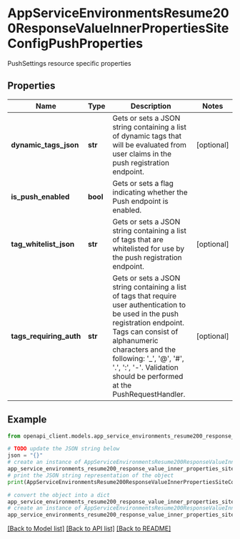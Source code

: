 # AppServiceEnvironmentsResume200ResponseValueInnerPropertiesSiteConfigPushProperties

PushSettings resource specific properties

## Properties

Name | Type | Description | Notes
------------ | ------------- | ------------- | -------------
**dynamic_tags_json** | **str** | Gets or sets a JSON string containing a list of dynamic tags that will be evaluated from user claims in the push registration endpoint. | [optional] 
**is_push_enabled** | **bool** | Gets or sets a flag indicating whether the Push endpoint is enabled. | 
**tag_whitelist_json** | **str** | Gets or sets a JSON string containing a list of tags that are whitelisted for use by the push registration endpoint. | [optional] 
**tags_requiring_auth** | **str** | Gets or sets a JSON string containing a list of tags that require user authentication to be used in the push registration endpoint. Tags can consist of alphanumeric characters and the following: &#39;_&#39;, &#39;@&#39;, &#39;#&#39;, &#39;.&#39;, &#39;:&#39;, &#39;-&#39;.  Validation should be performed at the PushRequestHandler. | [optional] 

## Example

```python
from openapi_client.models.app_service_environments_resume200_response_value_inner_properties_site_config_push_properties import AppServiceEnvironmentsResume200ResponseValueInnerPropertiesSiteConfigPushProperties

# TODO update the JSON string below
json = "{}"
# create an instance of AppServiceEnvironmentsResume200ResponseValueInnerPropertiesSiteConfigPushProperties from a JSON string
app_service_environments_resume200_response_value_inner_properties_site_config_push_properties_instance = AppServiceEnvironmentsResume200ResponseValueInnerPropertiesSiteConfigPushProperties.from_json(json)
# print the JSON string representation of the object
print(AppServiceEnvironmentsResume200ResponseValueInnerPropertiesSiteConfigPushProperties.to_json())

# convert the object into a dict
app_service_environments_resume200_response_value_inner_properties_site_config_push_properties_dict = app_service_environments_resume200_response_value_inner_properties_site_config_push_properties_instance.to_dict()
# create an instance of AppServiceEnvironmentsResume200ResponseValueInnerPropertiesSiteConfigPushProperties from a dict
app_service_environments_resume200_response_value_inner_properties_site_config_push_properties_from_dict = AppServiceEnvironmentsResume200ResponseValueInnerPropertiesSiteConfigPushProperties.from_dict(app_service_environments_resume200_response_value_inner_properties_site_config_push_properties_dict)
```
[[Back to Model list]](../README.md#documentation-for-models) [[Back to API list]](../README.md#documentation-for-api-endpoints) [[Back to README]](../README.md)


